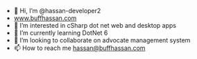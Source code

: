 - 👋 Hi, I’m @hassan-developer2
- www.buffhassan.com
- 👀 I’m interested in cSharp dot net web and desktop apps
- 🌱 I’m currently learning DotNet 6
- 💞️ I’m looking to collaborate on advocate management system
- 📫 How to reach me hassan@buffhassan.com

<!---
hassan-developer2/hassan-developer2 is a ✨ special ✨ repository because its `README.md` (this file) appears on your GitHub profile.
You can click the Preview link to take a look at your changes.
--->
